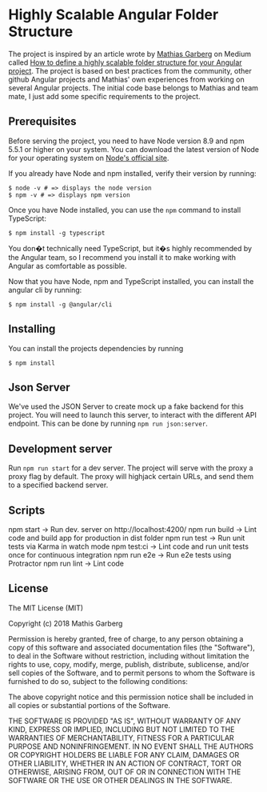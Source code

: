 # Highly Scalable Angular Folder Structure
The project is inspired by an article wrote by [Mathias Garberg](https://itnext.io/@mathis.garberg) on Medium called [How to define a highly scalable folder structure for your Angular project](https://itnext.io/choosing-a-highly-scalable-folder-structure-in-angular-d987de65ec7). The project is based on best practices from the community, other github Angular projects and Mathias' own experiences from working on several Angular projects. The initial code base belongs to Mathias and team mate, I just add some specific requirements to the project. 

## Prerequisites
Before serving the project, you need to have Node version 8.9 and npm 5.5.1 or higher on your system. You can download the latest version of Node for your operating system on [Node's official site](https://nodejs.org/en/).

If you already have Node and npm installed, verify their version by running:

````
$ node -v # => displays the node version
$ npm -v # => displays npm version
````
Once you have Node installed, you can use the `npm` command to install TypeScript:

````
$ npm install -g typescript
````
You don�t technically need TypeScript, but it�s highly recommended by the Angular team, so I recommend you install it to make working with Angular as comfortable as possible.

Now that you have Node, npm and TypeScript installed, you can install the angular cli by running:

````
$ npm install -g @angular/cli
````

## Installing
You can install the projects dependencies by running

````
$ npm install
````
## Json Server
We've used the JSON Server to create mock up a fake backend for this project. You will need to launch this server, to interact with the different API endpoint. This can be done by running `npm run json:server`.


## Development server
Run `npm run start` for a dev server. The project will serve with the proxy a proxy flag by default. The proxy will highjack certain URLs, and send them to a specified backend server.

## Scripts
npm start -> Run dev. server on http://localhost:4200/
npm run build -> Lint code and build app for production in dist folder
npm run test -> Run unit tests via Karma in watch mode
npm test:ci ->	Lint code and run unit tests once for continuous integration
npm run e2e ->	Run e2e tests using Protractor
npm run lint -> Lint code

## License
The MIT License (MIT)

Copyright (c) 2018 Mathis Garberg

Permission is hereby granted, free of charge, to any person obtaining a copy of this software and associated documentation files (the "Software"), to deal in the Software without restriction, including without limitation the rights to use, copy, modify, merge, publish, distribute, sublicense, and/or sell copies of the Software, and to permit persons to whom the Software is furnished to do so, subject to the following conditions:

The above copyright notice and this permission notice shall be included in all copies or substantial portions of the Software.

THE SOFTWARE IS PROVIDED "AS IS", WITHOUT WARRANTY OF ANY KIND, EXPRESS OR IMPLIED, INCLUDING BUT NOT LIMITED TO THE WARRANTIES OF MERCHANTABILITY, FITNESS FOR A PARTICULAR PURPOSE AND NONINFRINGEMENT. IN NO EVENT SHALL THE AUTHORS OR COPYRIGHT HOLDERS BE LIABLE FOR ANY CLAIM, DAMAGES OR OTHER LIABILITY, WHETHER IN AN ACTION OF CONTRACT, TORT OR OTHERWISE, ARISING FROM, OUT OF OR IN CONNECTION WITH THE SOFTWARE OR THE USE OR OTHER DEALINGS IN THE SOFTWARE.
